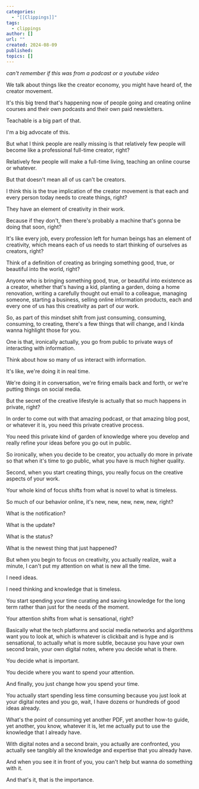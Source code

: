 ```yaml
---
categories:
  - "[[Clippings]]"
tags:
  - clippings
author: []
url: ""
created: 2024-08-09
published:
topics: []
---
```

*can't remember if this was from a podcast or a youtube video*

We talk about things like the creator economy, you might have heard of, the creator movement.

It's this big trend that's happening now of people going and creating online courses and their own podcasts and their own paid newsletters.

Teachable is a big part of that.

I'm a big advocate of this.

But what I think people are really missing is that relatively few people will become like a professional full-time creator, right?

Relatively few people will make a full-time living, teaching an online course or whatever.

But that doesn't mean all of us can't be creators.

I think this is the true implication of the creator movement is that each and every person today needs to create things, right?

They have an element of creativity in their work.

Because if they don't, then there's probably a machine that's gonna be doing that soon, right?

It's like every job, every profession left for human beings has an element of creativity, which means each of us needs to start thinking of ourselves as creators, right?

Think of a definition of creating as bringing something good, true, or beautiful into the world, right?

Anyone who is bringing something good, true, or beautiful into existence as a creator, whether that's having a kid, planting a garden, doing a home renovation, writing a carefully thought out email to a colleague, managing someone, starting a business, selling online information products, each and every one of us has this creativity as part of our work.

So, as part of this mindset shift from just consuming, consuming, consuming, to creating, there's a few things that will change, and I kinda wanna highlight those for you.

One is that, ironically actually, you go from public to private ways of interacting with information.

Think about how so many of us interact with information.

It's like, we're doing it in real time.

We're doing it in conversation, we're firing emails back and forth, or we're putting things on social media.

But the secret of the creative lifestyle is actually that so much happens in private, right?

In order to come out with that amazing podcast, or that amazing blog post, or whatever it is, you need this private creative process.

You need this private kind of garden of knowledge where you develop and really refine your ideas before you go out in public.

So ironically, when you decide to be creator, you actually do more in private so that when it's time to go public, what you have is much higher quality.

Second, when you start creating things, you really focus on the creative aspects of your work.

Your whole kind of focus shifts from what is novel to what is timeless.

So much of our behavior online, it's new, new, new, new, new, right?

What is the notification?

What is the update?

What is the status?

What is the newest thing that just happened?

But when you begin to focus on creativity, you actually realize, wait a minute, I can't put my attention on what is new all the time.

I need ideas.

I need thinking and knowledge that is timeless.

You start spending your time curating and saving knowledge for the long term rather than just for the needs of the moment.

Your attention shifts from what is sensational, right?

Basically what the tech platforms and social media networks and algorithms want you to look at, which is whatever is clickbait and is hype and is sensational, to actually what is more subtle, because you have your own second brain, your own digital notes, where you decide what is there.

You decide what is important.

You decide where you want to spend your attention.

And finally, you just change how you spend your time.

You actually start spending less time consuming because you just look at your digital notes and you go, wait, I have dozens or hundreds of good ideas already.

What's the point of consuming yet another PDF, yet another how-to guide, yet another, you know, whatever it is, let me actually put to use the knowledge that I already have.

With digital notes and a second brain, you actually are confronted, you actually see tangibly all the knowledge and expertise that you already have.

And when you see it in front of you, you can't help but wanna do something with it.

And that's it, that is the importance.